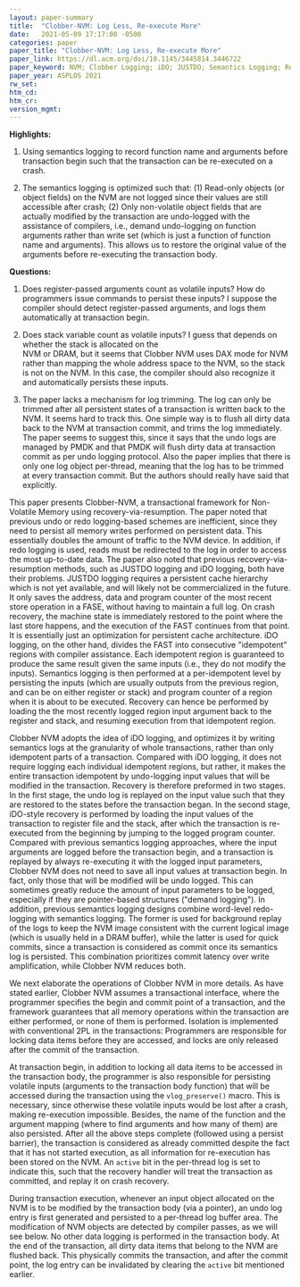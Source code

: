 ```yaml
---
layout: paper-summary
title:  "Clobber-NVM: Log Less, Re-execute More"
date:   2021-05-09 17:17:00 -0500
categories: paper
paper_title: "Clobber-NVM: Log Less, Re-execute More"
paper_link: https://dl.acm.org/doi/10.1145/3445814.3446722
paper_keyword: NVM; Clobber Logging; iDO; JUSTDO; Semantics Logging; Resumption
paper_year: ASPLOS 2021
rw_set:
htm_cd:
htm_cr:
version_mgmt:
---
```


**Highlights:**

1. Using semantics logging to record function name and arguments before transaction begin such that the transaction
   can be re-executed on a crash.

2. The semantics logging is optimized such that: (1) Read-only objects (or object fields) on the NVM are not 
   logged since their values are still accessible after crash; 
   (2) Only non-volatile object fields that are actually modified by the transaction are undo-logged with the
   assistance of compilers, i.e., demand undo-logging on function arguments rather than write set (which is 
   just a function of function name and arguments).
   This allows us to restore the original value of the arguments before re-executing the transaction body.


**Questions:**

1. Does register-passed arguments count as volatile inputs? How do programmers issue commands to persist these
   inputs? I suppose the compiler should detect register-passed arguments, and logs them automatically at 
   transaction begin.

2. Does stack variable count as volatile inputs? I guess that depends on whether the stack is allocated on the   
   NVM or DRAM, but it seems that Clobber NVM uses DAX mode for NVM rather than mapping the whole address space
   to the NVM, so the stack is not on the NVM. In this case, the compiler should also recognize it and
   automatically persists these inputs.

3. The paper lacks a mechanism for log trimming. The log can only be trimmed after all persistent states of 
   a transaction is written back to the NVM.
   It seems hard to track this.
   One simple way is to flush all dirty data back to the NVM at transaction commit, and trims the log immediately.
   The paper seems to suggest this, since it says that the undo logs are managed by PMDK and that PMDK will
   flush dirty data at transaction commit as per undo logging protocol.
   Also the paper implies that there is only one log object per-thread, meaning that the log has to be trimmed
   at every transaction commit.
   But the authors should really have said that explicitly.

This paper presents Clobber-NVM, a transactional framework for Non-Volatile Memory using recovery-via-resumption.
The paper noted that previous undo or redo logging-based schemes are inefficient, since they need to persist all 
memory writes performed on persistent data. This essentially doubles the amount of traffic to the NVM device.
In addition, if redo logging is used, reads must be redirected to the log in order to access the most up-to-date data.
The paper also noted that previous recovery-via-resumption methods, such as JUSTDO logging and iDO logging,
both have their problems.
JUSTDO logging requires a persistent cache hierarchy which is not yet available, and will likely not be 
commercialized in the future. It only saves the address, data and program counter of the most recent store 
operation in a FASE, without having to maintain a full log. On crash recovery, the machine state is immediately
restored to the point where the last store happens, and the execution of the FAST continues from that point.
It is essentially just an optimization for persistent cache architecture.
iDO logging, on the other hand, divides the FAST into consecutive "idempotent" regions with compiler assistance. 
Each idempotent region is guaranteed to produce the same result given the same inputs (i.e., they do not modify the 
inputs). 
Semantics logging is then performed at a per-idempotent level by persisting the inputs (which are usually outputs
from the previous region, and can be on either register or stack) and program counter of a region when it is about 
to be executed. 
Recovery can hence be performed by loading the the most recently logged region input argument back to the register
and stack, and resuming execution from that idempotent region. 

Clobber NVM adopts the idea of iDO logging, and optimizes it by writing semantics logs at the granularity of whole 
transactions, rather than only idempotent parts of a transaction.
Compared with iDO logging, it does not require logging each individual idempotent regions, but rather, it makes 
the entire transaction idempotent by undo-logging input values that will be modified in the transaction.
Recovery is therefore preformed in two stages. In the first stage, the undo log is replayed on the input value
such that they are restored to the states before the transaction began. 
In the second stage, iDO-style recovery is performed by loading the input values of the transaction to 
register file and the stack, after which the transaction is re-executed from the beginning by jumping to the 
logged program counter.
Compared with previous semantics logging approaches, where the input arguments are logged before the transaction begin,
and a transaction is replayed by always re-executing it with the logged input parameters, Clobber NVM
does not need to save all input values at transaction begin. In fact, only those that will be modified will be
undo logged. This can sometimes greatly reduce the amount of input parameters to be logged, especially if they are
pointer-based structures ("demand logging").
In addition, previous semantics logging designs combine word-level redo-logging with semantics logging. The former
is used for background replay of the logs to keep the NVM image consistent with the current logical image 
(which is usually held in a DRAM buffer), while the latter is used for quick commits, since a transaction is 
considered as commit once its semantics log is persisted.
This combination prioritizes commit latency over write amplification, while Clobber NVM reduces both.

We next elaborate the operations of Clobber NVM in more details. As have stated earlier, Clobber NVM assumes
a transactional interface, where the programmer specifies the begin and commit point of a transaction, and
the framework guarantees that all memory operations within the transaction are either performed, or none of them
is performed.
Isolation is implemented with conventional 2PL in the transactions: Programmers are responsible for locking 
data items before they are accessed, and locks are only released after the commit of the transaction. 

At transaction begin, in addition to locking all data items to be accessed in the transaction body, the 
programmer is also responsible for persisting volatile inputs (arguments to the transaction body function) that 
will be accessed during the transaction using the `vlog_preserve()` macro. This is necessary, since otherwise 
these volatile inputs would be lost after a crash, making re-execution impossible. 
Besides, the name of the function and the argument mapping (where to find arguments and how many of them) are also
persisted.
After all the above steps complete (followed using a persist barrier), the transaction is considered as
already committed despite the fact that it has not started execution, as all information for re-execution has been
stored on the NVM.
An `active` bit in the per-thread log is set to indicate this, such that the recovery handler will treat the 
transaction as committed, and replay it on crash recovery.

During transaction execution, whenever an input object allocated on the NVM is to be modified by the 
transaction body (via a pointer), an undo log entry is first generated and persisted to a per-thread log buffer area.
The modification of NVM objects are detected by compiler passes, as we will see below. 
No other data logging is performed in the transaction body.
At the end of the transaction, all dirty data items that belong to the NVM are flushed back. This 
physically commits the transaction, and after the commit point, the log entry can be invalidated by clearing the 
`active` bit mentioned earlier.